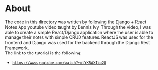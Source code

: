# About

The code in this directory was written by following the Django + React Notes App youtube video taught by Dennis Ivy.
Through the video, I was able to create a simple React/Django application where the user is able to manage their notes with simple CRUD features.
ReactJS was used for the frontend and Django was used for the backend through the Django Rest Framework.<br>
The link to the tutorial is the following:
 - [`https://www.youtube.com/watch?v=tYKRAXIio28`](https://www.youtube.com/watch?v=tYKRAXIio28)
